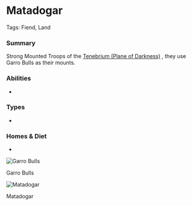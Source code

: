 # Matadogar

Tags: Fiend, Land

### Summary

Strong Mounted Troops of the [Tenebrium (Plane of Darkness)](Tenebrium%20(Plane%20of%20Darkness)%207718024e47414800b2c2b6077c344e7d.md) , they use Garro Bulls as their mounts.

### Abilities

-

### Types

-

### Homes & Diet

-

![Garro Bulls](Untitled%2078.png)

Garro Bulls

![Matadogar](Untitled%2079.png)

Matadogar